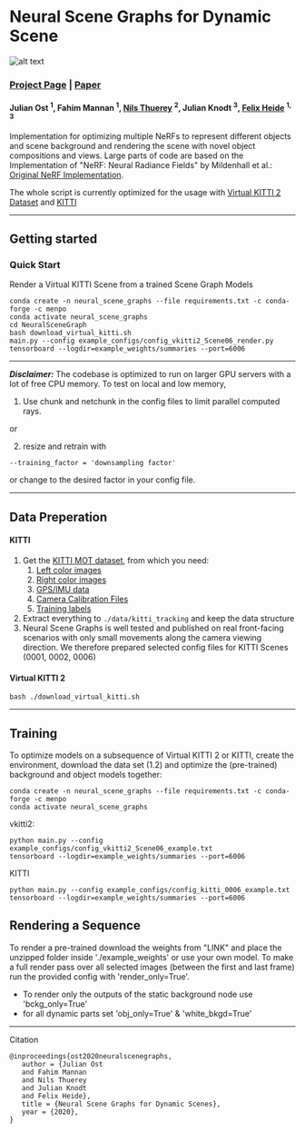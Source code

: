 # Neural Scene Graphs for Dynamic Scene

![alt text](https://light.princeton.edu/wp-content/uploads/2021/02/scene_graph_isometric_small.png)

### [Project Page](https://light.princeton.edu/publication/neural-scene-graphs) | [Paper](https://arxiv.org/abs/2011.10379)

#### Julian Ost <sup>1</sup>, Fahim Mannan <sup>1</sup>, [Nils Thuerey](https://ge.in.tum.de/about/n-thuerey/) <sup>2</sup>, Julian Knodt <sup>3</sup>, [Felix Heide](https://www.cs.princeton.edu/~fheide/) <sup>1, 3</sup>

Implementation for optimizing multiple NeRFs to represent different
objects and scene background and rendering the scene with novel object
compositions and views. Large parts of code are based on the Implementation of
"NeRF: Neural Radiance Fields" by Mildenhall et al.:
[Original NeRF Implementation](https://github.com/bmild/nerf).

The whole script is currently optimized for the usage with
[Virtual KITTI 2 
Dataset](https://europe.naverlabs.com/research/computer-vision/proxy-virtual-worlds-vkitti-2/)
 and
[KITTI](http://www.cvlibs.net/datasets/kitti/)

---

## Getting started

### Quick Start
Render a Virtual KITTI Scene from a trained Scene Graph Models
```
conda create -n neural_scene_graphs --file requirements.txt -c conda-forge -c menpo
conda activate neural_scene_graphs
cd NeuralSceneGraph
bash download_virtual_kitti.sh
main.py --config example_configs/config_vkitti2_Scene06_render.py
tensorboard --logdir=example_weights/summaries --port=6006
```

---
**_Disclaimer:_** The codebase is optimized to run on larger GPU servers with a lot of free CPU memory. To test on local and low memory, 

1. Use chunk and netchunk in the config files to limit parallel computed rays.
   
or

2. resize and retrain with 
```
--training_factor = 'downsampling factor'
```
or change to the desired factor in your config file.

---

## Data Preperation
#### KITTI

1. Get the [KITTI MOT dataset](http://www.cvlibs.net/datasets/kitti/eval_tracking.php), from which you need:
   1. [Left color images](http://www.cvlibs.net/download.php?file=data_tracking_image_2.zip)
   2. [Right color images](http://www.cvlibs.net/download.php?file=data_tracking_image_3.zip)
   3. [GPS/IMU data](http://www.cvlibs.net/download.php?file=data_tracking_oxts.zip)
   4. [Camera Calibration Files](http://www.cvlibs.net/download.php?file=data_tracking_calib.zip)
   5. [Training labels](http://www.cvlibs.net/download.php?file=data_tracking_label_2.zip)
2. Extract everything to ```./data/kitti_tracking``` and keep the data structure
3. Neural Scene Graphs is well tested and published on real front-facing scenarios with only small movements along the camera viewing direction. We therefore prepared selected config files for KITTI Scenes (0001, 0002, 0006)

#### Virtual KITTI 2

```
bash ./download_virtual_kitti.sh
```
---
## Training


To optimize models on a subsequence of Virtual KITTI 2 or KITTI, create the environment,
download the data set (1.2) and optimize the (pre-trained) background and object
models together:

```
conda create -n neural_scene_graphs --file requirements.txt -c conda-forge -c menpo
conda activate neural_scene_graphs
```

vkitti2:
```
python main.py --config example_configs/config_vkitti2_Scene06_example.txt
tensorboard --logdir=example_weights/summaries --port=6006
```
KITTI
```
python main.py --config example_configs/config_kitti_0006_example.txt
tensorboard --logdir=example_weights/summaries --port=6006
```


## Rendering a Sequence

To render a pre-trained download the weights from "LINK" and place the unzipped folder inside './example_weights' or use your own model.
To make a full render pass over all selected images (between the first and last frame) run the provided config with 'render_only=True'.
- To render only the outputs of the static background node use 'bckg_only=True'
- for all dynamic parts set 'obj_only=True' & 'white_bkgd=True'

---

Citation
```
@inproceedings{ost2020neuralscenegraphs,
   author = {Julian Ost
   and Fahim Mannan
   and Nils Thuerey
   and Julian Knodt
   and Felix Heide},
   title = {Neural Scene Graphs for Dynamic Scenes},
   year = {2020},
}
```
